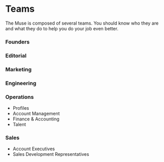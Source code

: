 # Teams

The Muse is composed of several teams.  You should know who they are and what they do to help you do your job even better.


### Founders




### Editorial




### Marketing




### Engineering





### Operations

* Profiles
* Account Management
* Finance & Accounting
* Talent



### Sales

* Account Executives
* Sales Development Representatives